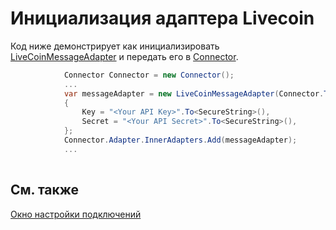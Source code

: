 # Инициализация адаптера Livecoin

Код ниже демонстрирует как инициализировать [LiveCoinMessageAdapter](xref:StockSharp.LiveCoin.LiveCoinMessageAdapter) и передать его в [Connector](xref:StockSharp.Algo.Connector).

```cs
            Connector Connector = new Connector();				
            ...				
            var messageAdapter = new LiveCoinMessageAdapter(Connector.TransactionIdGenerator)
            {
                Key = "<Your API Key>".To<SecureString>(),
                Secret = "<Your API Secret>".To<SecureString>(),
            };
            Connector.Adapter.InnerAdapters.Add(messageAdapter);
            ...	
							
```

## См. также

[Окно настройки подключений](../../../graphical_user_interface/connection_settings_window.md)
